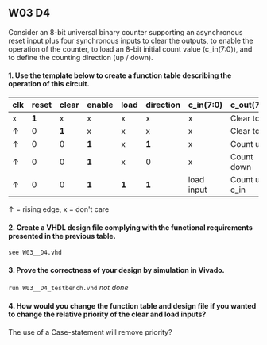## W03 D4

Consider an 8-bit universal binary counter supporting an asynchronous reset input plus four synchronous inputs to clear the outputs, to enable the operation of the counter, to load an 8-bit initial count value (c_in(7:0)), and to define the counting direction (up / down).


#### 1. Use the template below to create a function table describing the operation of this circuit.

clk    | reset |clear  | enable | load   | direction | c_in(7:0)       | c_out(7:0)
------ |------ |------ | ------ | ------ | ------    | --------------- | ------ 
x      |**1**  |x      | x      | x      | x         | x               | Clear to 0
↑      |0      |**1**  | x      | x      | x         | x               | Clear to 0
↑      |0      |0      |**1**   | x      |**1**      | x               | Count up
↑      |0      |0      |**1**   | x      | 0         | x               | Count down
↑      |0      |0      |**1**   |**1**   |**1**      | load input      | Count up c_in



↑ = rising edge, x = don't care

#### 2. Create a VHDL design file complying with the functional requirements presented in the previous table.

```see W03__D4.vhd ```

#### 3. Prove the correctness of your design by simulation in Vivado.

``` run W03__D4_testbench.vhd ``` *not done*

#### 4. How would you change the function table and design file if you wanted to change the relative priority of the clear and load inputs?

The use of a Case-statement will remove priority?
